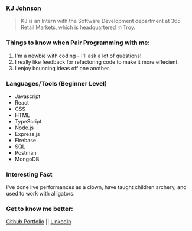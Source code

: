 ### KJ Johnson 

> KJ is an Intern with the Software Development department at 365 Retail Markets, which is headquartered in Troy.

### Things to know when Pair Programming with me:
1. I'm a newbie with coding - I'll ask a lot of questions!
2. I really like feedback for refactoring code to make it more effecient.   
3. I enjoy bouncing ideas off one another.

### Languages/Tools (Beginner Level)
- Javascript
- React
- CSS
- HTML
- TypeScript
- Node.js
- Express.js
- Firebase
- SQL
- Postman
- MongoDB


### Interesting Fact
I've done live performances as a clown, have taught children archery, and used to work with alligators.

### Get to know me better:
[Github Portfolio](https://github.com/KajeJohnson) || 
[LinkedIn](https://www.linkedin.com/in/kajejohnson/) 
